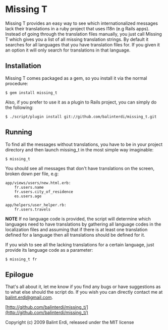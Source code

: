 # Missing T

Missing T provides an easy way to see which internationalized messages lack their translations in a ruby project that uses I18n (e.g Rails apps). Instead of going through the translation files manually, you just call Missing T which gives you a list of all missing translation strings. By default it searches for all languages that you have translation files for. If you given it an option it will only search for translations in that language.

## Installation

Missing T comes packaged as a gem, so you install it via the normal procedure:

    $ gem install missing_t

Also, if you prefer to use it as a plugin to Rails project, you can simply do the following:

    $ ./script/plugin install git://github.com/balinterdi/missing_t.git

## Running

To find all the messages without translations, you have to be in your project directory and then launch missing_t in the most simple way imaginable:

    $ missing_t

You should see all messages that don't have translations on the screen, broken down per file, e.g:

    app/views/users/new.html.erb:
        fr.users.name
        fr.users.city_of_residence
        es.users.age

    app/helpers/user_helper.rb:
        fr.users.travels

__NOTE__ If no language code is provided, the script will determine which languages need to have translations by gathering all language codes in the localization files and assuming that if there is at least one translation defined for a language then all translations should be defined for it.

If you wish to see all the lacking translations for a certain language, just provide its language code as a parameter:

    $ missing_t fr

## Epilogue

That's all about it, let me know if you find any bugs or have suggestions as to what else should the script do. If you wish you can directly contact me at balint.erdi@gmail.com.

[http://github.com/balinterdi/missing_t/](http://github.com/balinterdi/missing_t/)

Copyright (c) 2009 Balint Erdi, released under the MIT license